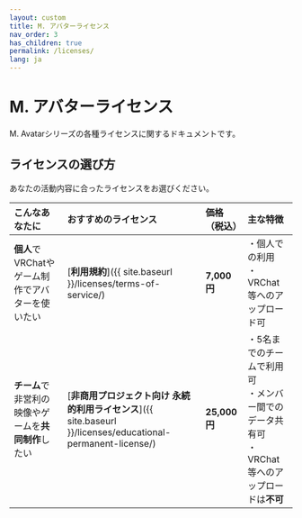 ```yaml
---
layout: custom
title: M. アバターライセンス
nav_order: 3
has_children: true
permalink: /licenses/
lang: ja
---
```


# M. アバターライセンス

M. Avatarシリーズの各種ライセンスに関するドキュメントです。

## ライセンスの選び方

あなたの活動内容に合ったライセンスをお選びください。

| こんなあなたに | おすすめのライセンス | 価格（税込） | 主な特徴 |
| :--- | :--- | :--- | :--- |
| **個人**でVRChatやゲーム制作でアバターを使いたい | [**利用規約**]({{ site.baseurl }}/licenses/terms-of-service/) | **7,000円** | ・個人での利用<br>・VRChat等へのアップロード可 |
| **チーム**で非営利の映像やゲームを**共同制作**したい | [**非商用プロジェクト向け 永続的利用ライセンス**]({{ site.baseurl }}/licenses/educational-permanent-license/) | **25,000円** | ・5名までのチームで利用可<br>・メンバー間でのデータ共有可<br>・VRChat等へのアップロードは**不可** | 